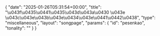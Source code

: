 {
    "date": "2025-01-26T05:31:54+00:00",
    "title": "\u043f\u0435\u0441\u0435\u043d\u043a\u0430 \u043e \u043c\u043e\u043b\u043e\u0434\u043e\u0441\u0442\u0438",
    "type": "miscellaneous",
    "layout": "songpage",
    "params": {
        "id": "pesenkao",
        "tonality": ""
    }
}